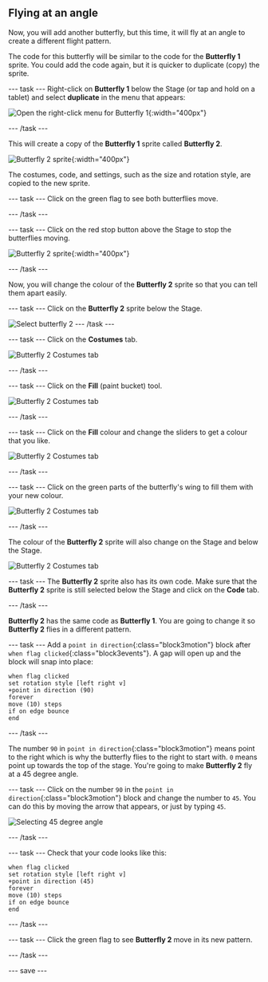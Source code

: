 ## Flying at an angle

Now, you will add another butterfly, but this time, it will fly at an angle to create a different flight pattern. 

The code for this butterfly will be similar to the code for the **Butterfly 1** sprite. You could add the code again, but it is quicker to duplicate (copy) the sprite. 

--- task ---
Right-click on **Butterfly 1** below the Stage (or tap and hold on a tablet) and select **duplicate** in the menu that appears:

![Open the right-click menu for Butterfly 1](images/butterfly-duplicate.png){:width="400px"}

--- /task ---

This will create a copy of the **Butterfly 1** sprite called **Butterfly 2**. 

![Butterfly 2 sprite](images/butterfly-butterfly-2.png){:width="400px"}

The costumes, code, and settings, such as the size and rotation style, are copied to the new sprite. 

--- task ---
Click on the green flag to see both butterflies move. 

--- /task ---

--- task ---
Click on the red stop button above the Stage to stop the butterflies moving. 

![Butterfly 2 sprite](images/butterfly-stop.png){:width="400px"}

--- /task ---

Now, you will change the colour of the **Butterfly 2** sprite so that you can tell them apart easily. 

--- task ---
Click on the **Butterfly 2** sprite below the Stage.

![Select butterfly 2](images/butterfly-2-under-stage.png)
--- /task ---

--- task ---
Click on the **Costumes** tab. 

![Butterfly 2 Costumes tab](images/butterfly-costumes-2.png)

--- /task ---

--- task ---
Click on the **Fill** (paint bucket) tool.  

![Butterfly 2 Costumes tab](images/butterfly-fill-tool.png)

--- /task ---

--- task ---
Click on the **Fill** colour and change the sliders to get a colour that you like. 

![Butterfly 2 Costumes tab](images/butterfly-fill-colour.png)

--- /task ---

--- task ---
Click on the green parts of the butterfly's wing to fill them with your new colour. 

![Butterfly 2 Costumes tab](images/butterfly-fill-wings.png)

--- /task ---

The colour of the **Butterfly 2** sprite will also change on the Stage and below the Stage. 

![Butterfly 2 Costumes tab](images/butterfly-colour-changed.png)

--- task ---
The **Butterfly 2** sprite also has its own code. Make sure that the **Butterfly 2** sprite is still selected below the Stage and click on the **Code** tab. 

--- /task ---

**Butterfly 2** has the same code as **Butterfly 1**. You are going to change it so **Butterfly 2** flies in a different pattern.

--- task ---
Add a `point in direction`{:class="block3motion"} block after `when flag clicked`{:class="block3events"}. A gap will open up and the block will snap into place:

```blocks3
when flag clicked
set rotation style [left right v]
+point in direction (90)
forever
move (10) steps
if on edge bounce
end
```

--- /task ---

The number `90` in `point in direction`{:class="block3motion"} means point to the right which is why the butterfly flies to the right to start with. `0` means point up towards the top of the stage. You're going to make **Butterfly 2** fly at a 45 degree angle. 

--- task ---
Click on the number `90` in the `point in direction`{:class="block3motion"} block and change the number to `45`. You can do this by moving the arrow that appears, or just by typing `45`.

![Selecting 45 degree angle](images/butterfly-set-angle.png)

--- /task ---

--- task ---
Check that your code looks like this:

```blocks3
when flag clicked
set rotation style [left right v]
+point in direction (45)
forever
move (10) steps
if on edge bounce
end
```
--- /task ---

--- task ---
Click the green flag to see **Butterfly 2** move in its new pattern.

--- /task ---

--- save ---
